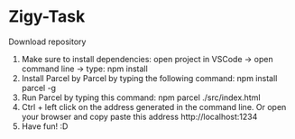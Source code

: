 # Zigy-Task

Download repository
1. Make sure to install dependencies: open project in VSCode -> open command line -> type: npm install
2. Install Parcel by Parcel by typing the following command: npm install parcel -g
3. Run Parcel by typing this command: npm parcel ./src/index.html
4. Ctrl + left click on the address generated in the command line. Or open your browser and copy paste this address http://localhost:1234
5. Have fun! :D

